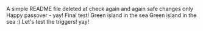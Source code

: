 A simple README file
deleted at
check again
and again
safe changes only
Happy passover - yay!
Final test!
Green island in the sea
Green island in the sea :)
Let's test the triggers!
yay!
